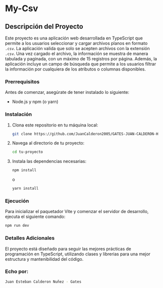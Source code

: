 # My-Csv


## Descripción del Proyecto

Este proyecto es una aplicación web desarrollada en TypeScript que permite a los usuarios seleccionar y cargar archivos planos en formato `.csv`. La aplicación valida que solo se acepten archivos con la extensión `.csv`. Una vez cargado el archivo, la información se muestra de manera tabulada y paginada, con un máximo de 15 registros por página. Además, la aplicación incluye un campo de búsqueda que permite a los usuarios filtrar la información por cualquiera de los atributos o columnas disponibles.


### Prerrequisitos

Antes de comenzar, asegúrate de tener instalado lo siguiente:

- Node.js y npm (o yarn)

### Instalación

1. Clona este repositorio en tu máquina local:

    ```bash
    git clone https://github.com/JuanCalderon2005/GATES-JUAN-CALDERON-HU-TypeScript-Read-File.git
    ```

2. Navega al directorio de tu proyecto:

    ```bash
    cd tu-proyecto
    ```

3. Instala las dependencias necesarias:

    ```bash
    npm install
    ```

    o

    ```bash
    yarn install
    ```

### Ejecución
Para inicializar el paquetador Vite y comenzar el servidor de desarrollo, ejecuta el siguiente comando:

```bash
npm run dev
```

### Detalles Adicionales

El proyecto está diseñado para seguir las mejores prácticas de programación en TypeScript, utilizando clases y librerias para una mejor estructura y mantenibilidad del código.

### Echo por:
```bash
Juan Esteban Calderon Nuñez - Gates
```